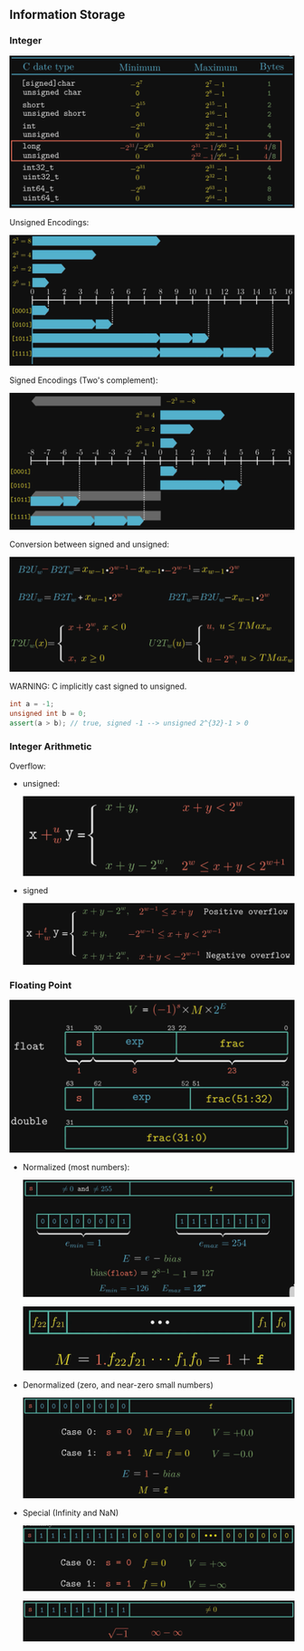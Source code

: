 ## Information Storage


### Integer

![image-20221202105118312](02_Information_Storage.assets/image-20221202105118312.png)

Unsigned Encodings:

![image-20221202105322088](02_Information_Storage.assets/image-20221202105322088.png)

Signed Encodings (Two's complement):

![image-20221202105340672](02_Information_Storage.assets/image-20221202105340672.png)

Conversion between signed and unsigned:

![image-20221202105603669](02_Information_Storage.assets/image-20221202105603669.png)

WARNING: C implicitly cast signed to unsigned.

```cpp
int a = -1;
unsigned int b = 0;
assert(a > b); // true, signed -1 --> unsigned 2^{32}-1 > 0
```


### Integer Arithmetic

Overflow:

* unsigned:

  ![image-20221202110344958](02_Information_Storage.assets/image-20221202110344958.png)

* signed

  ![image-20221202110308769](02_Information_Storage.assets/image-20221202110308769.png)


### Floating Point

![image-20221202113856519](02_Information_Storage.assets/image-20221202113856519.png)

* Normalized (most numbers):

  ![image-20221202114105317](02_Information_Storage.assets/image-20221202114105317.png)

  ![image-20221202114156987](02_Information_Storage.assets/image-20221202114156987.png)

  
* Denormalized (zero, and near-zero small numbers)

  ![image-20221202114625408](02_Information_Storage.assets/image-20221202114625408.png)

  
* Special (Infinity and NaN)

  ![image-20221202114331717](02_Information_Storage.assets/image-20221202114331717.png)

  ![image-20221202114349031](02_Information_Storage.assets/image-20221202114349031.png)

​	